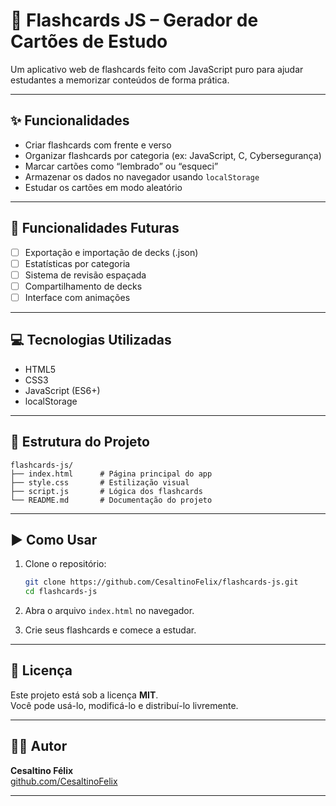 
# 🧠 Flashcards JS – Gerador de Cartões de Estudo

Um aplicativo web de flashcards feito com JavaScript puro para ajudar estudantes a memorizar conteúdos de forma prática.

---

## ✨ Funcionalidades

- Criar flashcards com frente e verso
- Organizar flashcards por categoria (ex: JavaScript, C, Cybersegurança)
- Marcar cartões como “lembrado” ou “esqueci”
- Armazenar os dados no navegador usando `localStorage`
- Estudar os cartões em modo aleatório

---

## 🚧 Funcionalidades Futuras

- [ ] Exportação e importação de decks (.json)
- [ ] Estatísticas por categoria
- [ ] Sistema de revisão espaçada
- [ ] Compartilhamento de decks
- [ ] Interface com animações

---

## 💻 Tecnologias Utilizadas

- HTML5
- CSS3
- JavaScript (ES6+)
- localStorage

---

## 📁 Estrutura do Projeto

```
flashcards-js/
├── index.html      # Página principal do app
├── style.css       # Estilização visual
├── script.js       # Lógica dos flashcards
└── README.md       # Documentação do projeto
```

---

## ▶️ Como Usar

1. Clone o repositório:
   ```bash
   git clone https://github.com/CesaltinoFelix/flashcards-js.git
   cd flashcards-js
   ```

2. Abra o arquivo `index.html` no navegador.
3. Crie seus flashcards e comece a estudar.

---

## 📄 Licença

Este projeto está sob a licença **MIT**.  
Você pode usá-lo, modificá-lo e distribuí-lo livremente.

---

## 🙋‍♂️ Autor

**Cesaltino Félix**  
[github.com/CesaltinoFelix](https://github.com/CesaltinoFelix)

---
